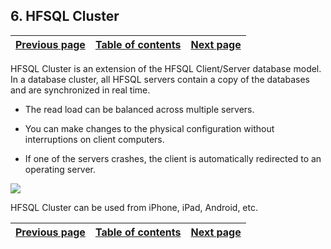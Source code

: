 


## 6. HFSQL Cluster
			



| [Previous page](../Concepts_WM/1410086919.md) | [Table of contents](../Concepts_WM/1410086964.md) | [Next page](../Concepts_WM/1410086921.md) |
| --- | --- | --- |



<a name="NOTE1"></a>
<a name="NOTE1_1"></a>
HFSQL Cluster is an extension of the HFSQL Client/Server database model. In a database cluster, all HFSQL servers contain a copy of the databases and are synchronized in real time.

- The read load can be balanced across multiple servers.

- You can make changes to the physical configuration without interruptions on client computers.

- If one of the servers crashes, the client is automatically redirected to an operating server.




![](https://doc.pcsoft.fr/en-US/images/image.awp?langid=3&name=HF%20Cluster%20WM.gif)


HFSQL Cluster can be used from iPhone, iPad, Android, etc.

| [Previous page](../Concepts_WM/1410086919.md) | [Table of contents](../Concepts_WM/1410086964.md) | [Next page](../Concepts_WM/1410086921.md) |
| --- | --- | --- |




